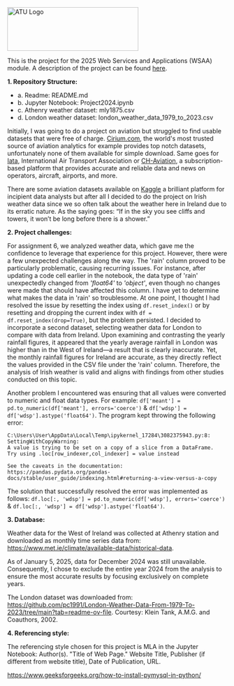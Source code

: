 <img src="https://studenthub.atu.ie/assets/ATU_Logo.fa93bf0a.svg" alt="ATU Logo" width="300" height="100">

This is the project for the 2025 Web Services and Applications (WSAA) module. A description of the project can be found [here](https://vlegalwaymayo.atu.ie/pluginfile.php/1496651/mod_resource/content/15/WSAA%20Project%20Description.pdf). 

**1. Repository Structure:**

- a. Readme: README.md
- b. Jupyter Notebook: Project2024.ipynb
- c. Athenry weather dataset: mly1875.csv
- d. London weather dataset: london_weather_data_1979_to_2023.csv

Initially, I was going to do a project on aviation but struggled to find usable datasets that were free of charge. [Cirium.com](www.cirium.com), the world's most trusted source of aviation analytics for example provides top notch datasets, unfortunately none of them available for simple download. Same goes for [Iata](www.iata.org), International Air Transport Association or [CH-Aviation](https://www.ch-aviation.com), a subscription-based platform that provides accurate and reliable data and news on operators, aircraft, airports, and more. 

There are some aviation datasets available on [Kaggle](https://www.kaggle.com/) a brilliant platform for incipient data analysts but after all I decided to do the project on Irish weather data since we so often talk about the weather here in Ireland due to its erratic nature. As the saying goes: “If in the sky you see cliffs and towers, it won’t be long before there is a shower.” 

**2. Project challenges:**

For assignment 6, we analyzed weather data, which gave me the confidence to leverage that experience for this project. However, there were a few unexpected challenges along the way. The 'rain' column proved to be particularly problematic, causing recurring issues. For instance, after updating a code cell earlier in the notebook, the data type of 'rain' unexpectedly changed from *'float64'* to *'object'*, even though no changes were made that should have affected this column. I have yet to determine what makes the data in 'rain' so troublesome. At one point, I thought I had resolved the issue by resetting the index using `df.reset_index()` or by resetting and dropping the current index with `df = df.reset_index(drop=True)`, but the problem persisted. I decided to incorporate a second dataset, selecting weather data for London to compare with data from Ireland. Upon examining and contrasting the yearly rainfall figures, it appeared that the yearly average rainfall in London was higher than in the West of Ireland—a result that is clearly inaccurate. Yet, the monthly rainfall figures for Ireland are accurate, as they directly reflect the values provided in the CSV file under the 'rain' column. Therefore, the analysis of Irish weather is valid and aligns with findings from other studies conducted on this topic.

Another problem I encountered was ensuring that all values were converted to numeric and float data types. For example: `df['meant'] = pd.to_numeric(df['meant'], errors='coerce')` & `df['wdsp'] = df['wdsp'].astype('float64')`. The program kept throwing the following error: 

```
C:\Users\User\AppData\Local\Temp\ipykernel_17284\3082375943.py:8: SettingWithCopyWarning: 
A value is trying to be set on a copy of a slice from a DataFrame.
Try using .loc[row_indexer,col_indexer] = value instead

See the caveats in the documentation: https://pandas.pydata.org/pandas-docs/stable/user_guide/indexing.html#returning-a-view-versus-a-copy
```

The solution that successfully resolved the error was implemented as follows: `df.loc[:, 'wdsp'] = pd.to_numeric(df['wdsp'], errors='coerce')` & `df.loc[:, 'wdsp'] = df['wdsp'].astype('float64')`.

**3. Database:**

Weather data for the West of Ireland was collected at Athenry station and downloaded as monthly time series data from: https://www.met.ie/climate/available-data/historical-data.

As of January 5, 2025, data for December 2024 was still unavailable. Consequently, I chose to exclude the entire year 2024 from the analysis to ensure the most accurate results by focusing exclusively on complete years.

The London dataset was downloaded from: https://github.com/pc1991/London-Weather-Data-From-1979-To-2023/tree/main?tab=readme-ov-file. Courtesy: Klein Tank, A.M.G. and Coauthors, 2002.

**4. Referencing style:**

The referencing style chosen for this project is MLA in the Jupyter Notebook: Author(s). "Title of Web Page." Website Title, Publisher (if different from website title), Date of Publication, URL. 

https://www.geeksforgeeks.org/how-to-install-pymysql-in-python/